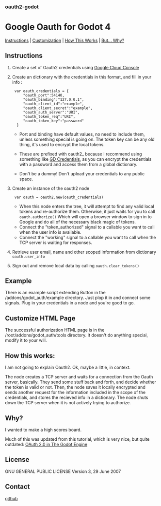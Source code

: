 ### oauth2-godot
# Google Oauth for Godot 4


[Instructions](#instructions) | [Customization](#customize-html-page) | [How This Works](#how-this-works) | [But... Why?](#why)


## Instructions
1. Create a set of Oauth2 credentials using [Google Cloud Console](https://developers.google.com/identity/protocols/oauth2)
2. Create an dictionary with the credentials in this format, and fill in your info :

		var oauth_credentials = {
		 	"oauth_port":54140,
		 	"oauth_binding":"127.0.0.1",
		 	"oauth_client_id":"example",
		 	"oauth_client_secret":"example",
		 	"oauth_auth_server":"URI",
		 	"oauth_token_req":"URI",
		 	"oauth_token_key":"password"
		 }



	* Port and binding have default values, no need to include them, unless something special is going on. The token key can be any old thing, it's used to encrypt the local tokens.

	* These are prefixed with oauth2_ because I recommend using something like [GD Credentials](https://godotengine.org/asset-library/asset/3302), as you can encrypt the credentials with a password and access them from a global dictionary.

	* Don't be a dummy! Don't upload your credentials to any public space.

3. Create an instance of the oauth2 node

		var oauth = oauth2.new(oauth_credentials)

	* When this node enters the tree, it will attempt to find any valid local tokens and re-authorize them. Otherwise, it just waits for you to call `oauth.authorize()`
	Which will open a browser window to sign in to Google and do all of the necessary black magic of tokens.
	* Connect the "token_authorized" signal to a callable you want to call when the user info is available.
 	* Connect the "working" signal to a callable you want to call when the TCP server is waiting for responses.  

4. Retrieve user email, name and other scoped information from dictionary
	`oauth.user_info`

5. Sign out and remove local data by calling
	`oauth.clear_tokens()`


## Example

There is an example script extending Button in the /addons/godot_auth/example directory.
Just plop it in and connect some signals. Plug in your credentials in a node and you're good to go.

## Customize HTML Page

The successful authorization HTML page is in the /root/addons/godot_auth/tools directory. It doesn't do anything special, modify it to your will.

## How this works:
I am not going to explain Oauth2. Ok, maybe a little, in context.

The node creates a TCP server and waits for a connection from the Oauth server, basically. They send some stuff back and forth, and decide whether the token is valid or not. Then, the node saves it locally encrypted and sends another request for the information included in the scope of the credentials, and stores the recieved info in a dictionary. The node shuts down the TCP server when it is not actively trying to authorize.

## Why?

I wanted to make a high scores board.

Much of this was updated from this tutorial, which is very nice, but quite outdated: [OAuth 2.0 in The Godot Engine](
https://youtu.be/07xfNmyJ9Nw?si=WzO_eqYrKJTT10a9)

## License
GNU GENERAL PUBLIC LICENSE
Version 3, 29 June 2007

## Contact

[github](github.com/stanjosh)
